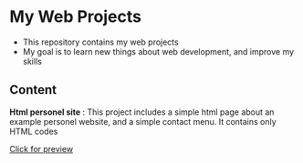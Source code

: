 # My Web Projects
- This repository contains my web projects
- My goal is to learn new things about web development, and improve my skills

## Content
**Html personel site** : This project includes a simple html page about an example personel website, and a simple contact menu. It contains only HTML codes

[Click for preview](https://burakhan29.github.io/web-projects/basic-html-personal-site/ "Click for preview")
